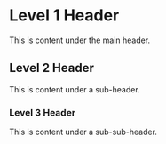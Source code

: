 # Level 1 Header

This is content under the main header.

## Level 2 Header

This is content under a sub-header.

### Level 3 Header

This is content under a sub-sub-header.
